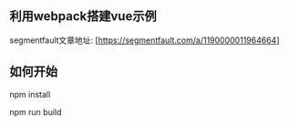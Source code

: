 ## 利用webpack搭建vue示例

segmentfault文章地址: [https://segmentfault.com/a/1190000011964664]

## 如何开始

npm install

npm run build


